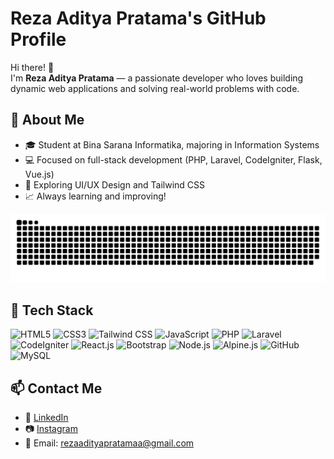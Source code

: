 <!DOCTYPE html>
<html lang="en">
<body>

  <h1>Reza Aditya Pratama's GitHub Profile</h1>

  <div class="section">
    <p>Hi there! 👋<br>
      I'm <strong>Reza Aditya Pratama</strong> — a passionate developer who loves building dynamic web applications and solving real-world problems with code.
    </p>
  </div>

  <div class="section">
    <h2>🚀 About Me</h2>
    <ul>
      <li>🎓 Student at Bina Sarana Informatika, majoring in Information Systems</li>
      <li>💻 Focused on full-stack development (PHP, Laravel, CodeIgniter, Flask, Vue.js)</li>
      <li>🎨 Exploring UI/UX Design and Tailwind CSS</li>
      <li>📈 Always learning and improving!</li>
    </ul>
  </div>
<p align="center">
  <img src="https://raw.githubusercontent.com/platane/snk/output/github-contribution-grid-snake-dark.svg?user=maulanasyaa&color_snake=#00BFFF&color_dots=#A4A5A6" alt="github contribution snake dark" />
</p>

  <div class="section">
    <h2>🧰 Tech Stack</h2>
    <div class="badges">
      <img src="https://img.shields.io/badge/html5-%23E34F26.svg?style=flat&logo=html5&logoColor=white" alt="HTML5">
      <img src="https://img.shields.io/badge/css3-%231572B6.svg?style=flat&logo=css3&logoColor=white" alt="CSS3">
      <img src="https://img.shields.io/badge/tailwindcss-%2338B2AC.svg?style=flat&logo=tailwind-css&logoColor=white" alt="Tailwind CSS">
      <img src="https://img.shields.io/badge/javascript-%23323330.svg?style=flat&logo=javascript&logoColor=%23F7DF1E" alt="JavaScript">
      <img src="https://img.shields.io/badge/php-%23777BB4.svg?style=flat&logo=php&logoColor=white" alt="PHP">
      <img src="https://img.shields.io/badge/laravel-%23FF2D20.svg?style=flat&logo=laravel&logoColor=white" alt="Laravel">
      <img src="https://img.shields.io/badge/codeigniter-%23DD4814.svg?style=flat&logo=codeigniter&logoColor=white" alt="CodeIgniter">
      <img src="https://img.shields.io/badge/react-%2320232a.svg?style=flat&logo=react&logoColor=%2361DAFB" alt="React.js">
      <img src="https://img.shields.io/badge/bootstrap-%23563d7c.svg?style=flat&logo=bootstrap&logoColor=white" alt="Bootstrap">
      <img src="https://img.shields.io/badge/node.js-%23339933.svg?style=flat&logo=node.js&logoColor=white" alt="Node.js">
      <img src="https://img.shields.io/badge/alpine.js-%230072b8.svg?style=flat&logo=alpine.js&logoColor=white" alt="Alpine.js">
      <img src="https://img.shields.io/badge/github-%23121011.svg?style=flat&logo=github&logoColor=white" alt="GitHub">
      <img src="https://img.shields.io/badge/mysql-%2300f.svg?style=flat&logo=mysql&logoColor=white" alt="MySQL">
    </div>
  </div>

  <div class="section">
    <h2>📫 Contact Me</h2>
    <ul>
      <li>💼 <a href="https://www.linkedin.com/in/rezaalpratamaa">LinkedIn</a></li>
      <li>📷 <a href="https://instagram.com/rezaalpratamaa">Instagram</a></li>
      <li>📧 Email: <a href="mailto:rezaadityapratamaa@gmail.com">rezaadityapratamaa@gmail.com</a></li>
    </ul>
  </div>

</body>
</html>
